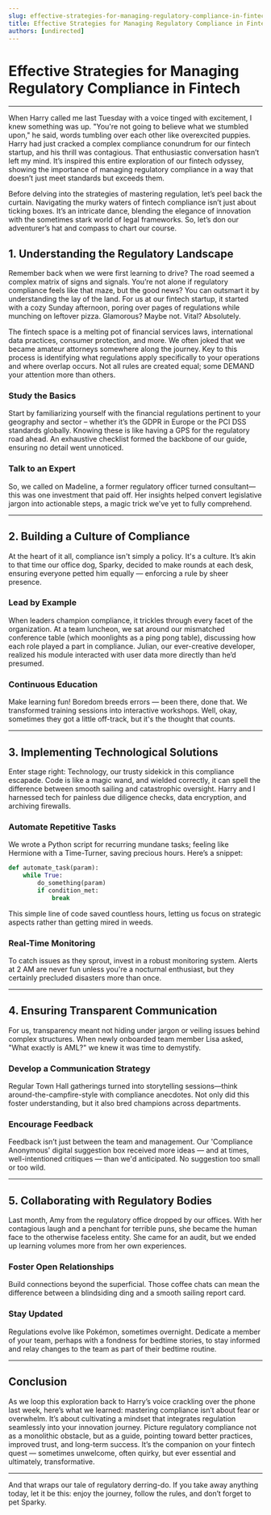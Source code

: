 ```yaml
---
slug: effective-strategies-for-managing-regulatory-compliance-in-fintech
title: Effective Strategies for Managing Regulatory Compliance in Fintech
authors: [undirected]
---
```



# Effective Strategies for Managing Regulatory Compliance in Fintech

---

When Harry called me last Tuesday with a voice tinged with excitement, I knew something was up. "You're not going to believe what we stumbled upon," he said, words tumbling over each other like overexcited puppies. Harry had just cracked a complex compliance conundrum for our fintech startup, and his thrill was contagious. That enthusiastic conversation hasn’t left my mind. It’s inspired this entire exploration of our fintech odyssey, showing the importance of managing regulatory compliance in a way that doesn’t just meet standards but exceeds them.

Before delving into the strategies of mastering regulation, let’s peel back the curtain. Navigating the murky waters of fintech compliance isn’t just about ticking boxes. It’s an intricate dance, blending the elegance of innovation with the sometimes stark world of legal frameworks. So, let’s don our adventurer’s hat and compass to chart our course.

## 1. Understanding the Regulatory Landscape

Remember back when we were first learning to drive? The road seemed a complex matrix of signs and signals. You’re not alone if regulatory compliance feels like that maze, but the good news? You can outsmart it by understanding the lay of the land. For us at our fintech startup, it started with a cozy Sunday afternoon, poring over pages of regulations while munching on leftover pizza. Glamorous? Maybe not. Vital? Absolutely.

The fintech space is a melting pot of financial services laws, international data practices, consumer protection, and more. We often joked that we became amateur attorneys somewhere along the journey. Key to this process is identifying what regulations apply specifically to your operations and where overlap occurs. Not all rules are created equal; some DEMAND your attention more than others.

### Study the Basics
Start by familiarizing yourself with the financial regulations pertinent to your geography and sector – whether it’s the GDPR in Europe or the PCI DSS standards globally. Knowing these is like having a GPS for the regulatory road ahead. An exhaustive checklist formed the backbone of our guide, ensuring no detail went unnoticed.

### Talk to an Expert
So, we called on Madeline, a former regulatory officer turned consultant—this was one investment that paid off. Her insights helped convert legislative jargon into actionable steps, a magic trick we’ve yet to fully comprehend.

---

## 2. Building a Culture of Compliance

At the heart of it all, compliance isn't simply a policy. It's a culture. It’s akin to that time our office dog, Sparky, decided to make rounds at each desk, ensuring everyone petted him equally — enforcing a rule by sheer presence.

### Lead by Example
When leaders champion compliance, it trickles through every facet of the organization. At a team luncheon, we sat around our mismatched conference table (which moonlights as a ping pong table), discussing how each role played a part in compliance. Julian, our ever-creative developer, realized his module interacted with user data more directly than he’d presumed.

### Continuous Education
Make learning fun! Boredom breeds errors — been there, done that. We transformed training sessions into interactive workshops. Well, okay, sometimes they got a little off-track, but it's the thought that counts.

---

## 3. Implementing Technological Solutions

Enter stage right: Technology, our trusty sidekick in this compliance escapade. Code is like a magic wand, and wielded correctly, it can spell the difference between smooth sailing and catastrophic oversight. Harry and I harnessed tech for painless due diligence checks, data encryption, and archiving firewalls.

### Automate Repetitive Tasks
We wrote a Python script for recurring mundane tasks; feeling like Hermione with a Time-Turner, saving precious hours. Here’s a snippet:

```python
def automate_task(param):
    while True:
        do_something(param)
        if condition_met:
            break
```

This simple line of code saved countless hours, letting us focus on strategic aspects rather than getting mired in weeds.

### Real-Time Monitoring
To catch issues as they sprout, invest in a robust monitoring system. Alerts at 2 AM are never fun unless you're a nocturnal enthusiast, but they certainly precluded disasters more than once.

---

## 4. Ensuring Transparent Communication

For us, transparency meant not hiding under jargon or veiling issues behind complex structures. When newly onboarded team member Lisa asked, "What exactly is AML?" we knew it was time to demystify.

### Develop a Communication Strategy
Regular Town Hall gatherings turned into storytelling sessions—think around-the-campfire-style with compliance anecdotes. Not only did this foster understanding, but it also bred champions across departments.

### Encourage Feedback
Feedback isn’t just between the team and management. Our 'Compliance Anonymous' digital suggestion box received more ideas — and at times, well-intentioned critiques — than we'd anticipated. No suggestion too small or too wild.

---

## 5. Collaborating with Regulatory Bodies

Last month, Amy from the regulatory office dropped by our offices. With her contagious laugh and a penchant for terrible puns, she became the human face to the otherwise faceless entity. She came for an audit, but we ended up learning volumes more from her own experiences.

### Foster Open Relationships
Build connections beyond the superficial. Those coffee chats can mean the difference between a blindsiding ding and a smooth sailing report card.

### Stay Updated
Regulations evolve like Pokémon, sometimes overnight. Dedicate a member of your team, perhaps with a fondness for bedtime stories, to stay informed and relay changes to the team as part of their bedtime routine.

---

## Conclusion

As we loop this exploration back to Harry’s voice crackling over the phone last week, here’s what we learned: mastering compliance isn’t about fear or overwhelm. It’s about cultivating a mindset that integrates regulation seamlessly into your innovation journey. Picture regulatory compliance not as a monolithic obstacle, but as a guide, pointing toward better practices, improved trust, and long-term success. It’s the companion on your fintech quest — sometimes unwelcome, often quirky, but ever essential and ultimately, transformative.

---

And that wraps our tale of regulatory derring-do. If you take away anything today, let it be this: enjoy the journey, follow the rules, and don’t forget to pet Sparky.